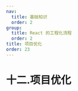 ```yaml
---
nav:
  title: 基础知识
  order: 2
group:
  title: React 的工程化流程
  order: 2
title: 项目优化
order: 23
---
```


# 十二.项目优化
